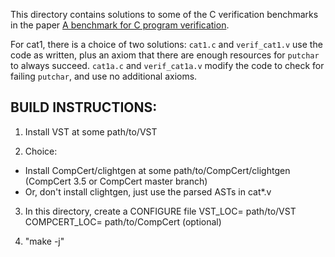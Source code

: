 This directory contains solutions to some of the C verification benchmarks
in the paper [A benchmark for C program verification](http://www.cs.ru.nl/~freek/cbench/cbench.pdf).

For cat1, there is a choice of two solutions:
`cat1.c` and `verif_cat1.v` use the code as written, plus an axiom that there are enough resources for `putchar` to always succeed.
`cat1a.c` and `verif_cat1a.v` modify the code to check for failing `putchar`, and use no additional axioms.

## BUILD INSTRUCTIONS:

1. Install VST at some  path/to/VST

2. Choice:
  *  Install CompCert/clightgen at some   path/to/CompCert/clightgen (CompCert 3.5 or CompCert master branch)
  *  Or, don't install clightgen, just use the parsed ASTs in cat*.v

3. In this directory, create a CONFIGURE file 
    VST_LOC= path/to/VST
    COMPCERT_LOC= path/to/CompCert    (optional)

4.  "make -j"
